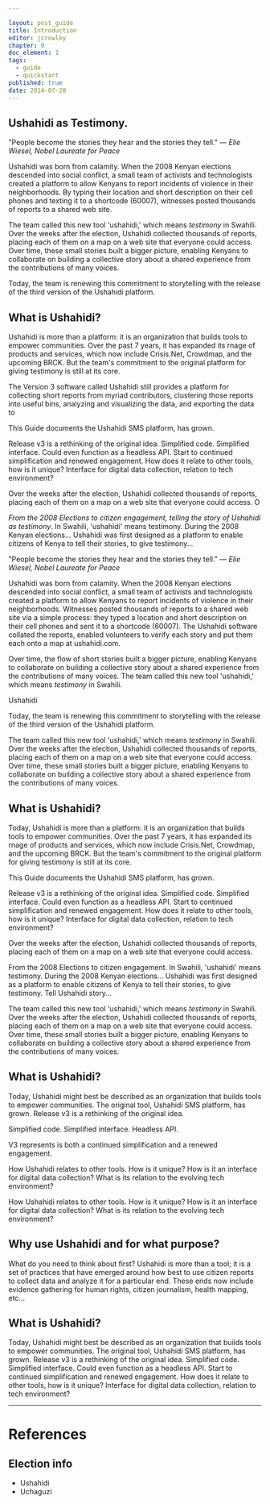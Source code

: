 ```yaml
---

layout: post_guide
title: Introduction
editor: jcrowley
chapter: 0
doc_element: 1
tags:
  - guide
  - quickstart
published: true
date: 2014-07-20
---
```


## Ushahidi as Testimony.


"People become the stories they hear and the stories they tell."
&mdash; _Elie Wiesel, Nobel Laureate for Peace_

Ushahidi was born from calamity. When the 2008 Kenyan elections descended into social conflict, a small team of activists and technologists created a platform to allow Kenyans to report incidents of violence in their neighborhoods. By typing their location and short description on their cell phones and texting it to a shortcode (60007), witnesses posted thousands of reports to a shared web site.

The team called this new tool 'ushahidi,' which means _testimony_ in Swahili. Over the weeks after the election, Ushahidi collected thousands of reports, placing each of them on a map on a web site that everyone could access. Over time, these small stories built a bigger picture, enabling Kenyans to collaborate on building a collective story about a shared experience from the contributions of many voices.

Today, the team is renewing this commitment to storytelling with the release of the third version of the Ushahidi platform. 

## What is Ushahidi?

Ushahidi is more than a platform: it is an organization that builds tools to empower communities. Over the past 7 years, it has expanded its rnage of products and services, which now include Crisis.Net, Crowdmap, and the upcoming BRCK. But the team's commitment to the original platform for giving testimony is still at its core. 

The Version 3 software called Ushahidi still provides a platform for collecting short reports from myriad contributors, clustering those reports into useful bins, analyzing and visualizing the data, and exporting the data to 

This Guide documents the  Ushahidi SMS platform, has grown. 

Release v3 is a rethinking of the original idea. Simplified code. Simplified interface. Could even function as a headless API. Start to continued simplification and renewed engagement. How does it relate to other tools, how is it unique? Interface for digital data collection, relation to tech environment?

Over the weeks after the election, Ushahidi collected thousands of reports, placing each of them on a map on a web site that everyone could access. O

*From the 2008 Elections to citizen engagement, telling the story of Ushahidi as testimony*. In Swahili, 'ushahidi' means testimony. During the 2008 Kenyan elections... Ushahidi was first designed as a platform to enable citizens of Kenya to tell their stories, to give testimony...

"People become the stories they hear and the stories they tell."
&mdash; _Elie Wiesel, Nobel Laureate for Peace_

Ushahidi was born from calamity. When the 2008 Kenyan elections descended into social conflict, a small team of activists and technologists created a platform to allow Kenyans to report incidents of violence in their neighborhoods. Witnesses posted thousands of reports to a shared web site via a simple process: they typed a location and short description on their cell phones and sent it to a shortcode (60007). The Ushahidi software collated the reports, enabled volunteers to verify each story and put them each onto a map at ushahidi.com. 

Over time, the flow of short stories built a bigger picture, enabling Kenyans to collaborate on building a collective story about a shared experience from the contributions of many voices. The team called this new tool 'ushahidi,' which means _testimony_ in Swahili. 

Ushahidi 


Today, the team is renewing this commitment to storytelling with the release of the third version of the Ushahidi platform. 


The team called this new tool 'ushahidi,' which means _testimony_ in Swahili. Over the weeks after the election, Ushahidi collected thousands of reports, placing each of them on a map on a web site that everyone could access. Over time, these small stories built a bigger picture, enabling Kenyans to collaborate on building a collective story about a shared experience from the contributions of many voices.

## What is Ushahidi?

Today, Ushahidi is more than a platform: it is an organization that builds tools to empower communities. Over the past 7 years, it has expanded its rnage of products and services, which now include Crisis.Net, Crowdmap, and the upcoming BRCK. But the team's commitment to the original platform for giving testimony is still at its core. 

This Guide documents the  Ushahidi SMS platform, has grown. 


Release v3 is a rethinking of the original idea. Simplified code. Simplified interface. Could even function as a headless API. Start to continued simplification and renewed engagement. How does it relate to other tools, how is it unique? Interface for digital data collection, relation to tech environment?



Over the weeks after the election, Ushahidi collected thousands of reports, placing each of them on a map on a web site that everyone could access. 










From the 2008 Elections to citizen engagement. In Swahili, 'ushahidi' means testimony. During the 2008 Kenyan elections... Ushahidi was first designed as a platform to enable citizens of Kenya to tell their stories, to give testimony. Tell Ushahidi story...



The team called this new tool 'ushahidi,' which means _testimony_ in Swahili. Over the weeks after the election, Ushahidi collected thousands of reports, placing each of them on a map on a web site that everyone could access. Over time, these small stories built a bigger picture, enabling Kenyans to collaborate on building a collective story about a shared experience from the contributions of many voices.



## What is Ushahidi?
Today, Ushahidi might best be described as an organization that builds tools to empower communities. The original tool, Ushahidi SMS platform, has grown. Release v3 is a rethinking of the original idea. 

Simplified code. Simplified interface. Headless API. 

V3 represents is both a continued simplification and a renewed engagement. 

How Ushahidi relates to other tools. How is it unique? How is it an interface for digital data collection? What is its relation to the evolving tech environment?

How Ushahidi relates to other tools. How is it unique? How is it an interface for digital data collection? What is its relation to the evolving tech environment?


## Why use Ushahidi and for what purpose?

What do you need to think about first? Ushahidi is more than a tool; it is a set of practices that have emerged around how best to use citizen reports to collect data and analyze it for a particular end. These ends now include evidence gathering for human rights, citizen journalism, health mapping, etc...

## What is Ushahidi?

Today, Ushahidi might best be described as an organization that builds tools to empower communities. The original tool, Ushahidi SMS platform, has grown. Release v3 is a rethinking of the original idea. Simplified code. Simplified interface. Could even function as a headless API. Start to continued simplification and renewed engagement. How does it relate to other tools, how is it unique? Interface for digital data collection, relation to tech environment?


---

# References

## Election info
* Ushahidi
* Uchaguzi

